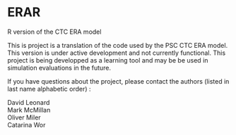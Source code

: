 # ERAR
R version of the CTC ERA model



This is project is a translation of the code used by the PSC CTC ERA model. 
This version is under active development and not currently functional. 
This project is being developped as a learning tool and may be be used in simulation evaluations in the future. 

If you have questions about the project, please contact the authors (listed in last name alphabetic order) :

David Leonard <br />
Mark McMillan <br />
Oliver Miler <br />
Catarina Wor<br />








